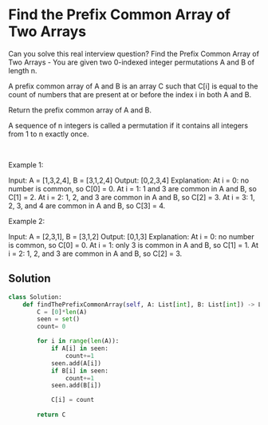# Find the Prefix Common Array of Two Arrays

Can you solve this real interview question? Find the Prefix Common Array of Two Arrays - You are given two 0-indexed integer permutations A and B of length n.

A prefix common array of A and B is an array C such that C[i] is equal to the count of numbers that are present at or before the index i in both A and B.

Return the prefix common array of A and B.

A sequence of n integers is called a permutation if it contains all integers from 1 to n exactly once.

 

Example 1:


Input: A = [1,3,2,4], B = [3,1,2,4]
Output: [0,2,3,4]
Explanation: At i = 0: no number is common, so C[0] = 0.
At i = 1: 1 and 3 are common in A and B, so C[1] = 2.
At i = 2: 1, 2, and 3 are common in A and B, so C[2] = 3.
At i = 3: 1, 2, 3, and 4 are common in A and B, so C[3] = 4.


Example 2:


Input: A = [2,3,1], B = [3,1,2]
Output: [0,1,3]
Explanation: At i = 0: no number is common, so C[0] = 0.
At i = 1: only 3 is common in A and B, so C[1] = 1.
At i = 2: 1, 2, and 3 are common in A and B, so C[2] = 3.

## Solution
```py
class Solution:
    def findThePrefixCommonArray(self, A: List[int], B: List[int]) -> List[int]:
        C = [0]*len(A)
        seen = set()
        count= 0

        for i in range(len(A)):
            if A[i] in seen:
                count+=1
            seen.add(A[i])
            if B[i] in seen:
                count+=1
            seen.add(B[i])

            C[i] = count
        
        return C
```
